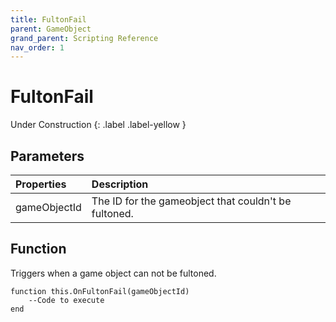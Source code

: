 ```yaml
---
title: FultonFail
parent: GameObject
grand_parent: Scripting Reference
nav_order: 1
---
```


# FultonFail
Under Construction
{: .label .label-yellow }

## Parameters

|Properties|Description|
|:-|:-|
|gameObjectId|The ID for the gameobject that couldn't be fultoned.|

## Function

Triggers when a game object can not be fultoned.

```
function this.OnFultonFail(gameObjectId) 
	--Code to execute
end
```